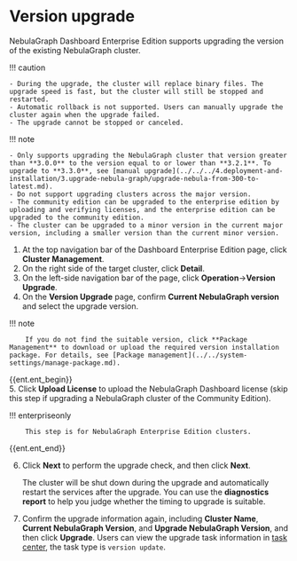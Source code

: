 # Version upgrade

NebulaGraph Dashboard Enterprise Edition supports upgrading the version of the existing NebulaGraph cluster.

!!! caution

    - During the upgrade, the cluster will replace binary files. The upgrade speed is fast, but the cluster will still be stopped and restarted.
    - Automatic rollback is not supported. Users can manually upgrade the cluster again when the upgrade failed.
    - The upgrade cannot be stopped or canceled.

!!! note

    - Only supports upgrading the NebulaGraph cluster that version greater than **3.0.0** to the version equal to or lower than **3.2.1**. To upgrade to **3.3.0**, see [manual upgrade](../../../4.deployment-and-installation/3.upgrade-nebula-graph/upgrade-nebula-from-300-to-latest.md). 
    - Do not support upgrading clusters across the major version.
    - The community edition can be upgraded to the enterprise edition by uploading and verifying licenses, and the enterprise edition can be upgraded to the community edition.
    - The cluster can be upgraded to a minor version in the current major version, including a smaller version than the current minor version.

1. At the top navigation bar of the Dashboard Enterprise Edition page, click **Cluster Management**.
2. On the right side of the target cluster, click **Detail**.
3. On the left-side navigation bar of the page, click **Operation**->**Version Upgrade**.
4. On the **Version Upgrade** page, confirm **Current NebulaGraph version** and select the upgrade version.

  !!! note

        If you do not find the suitable version, click **Package Management** to download or upload the required version installation package. For details, see [Package management](../../system-settings/manage-package.md).

{{ent.ent_begin}}        
5. Click **Upload License** to upload the NebulaGraph Dashboard license (skip this step if upgrading a NebulaGraph cluster of the Community Edition).

  !!! enterpriseonly

        This step is for NebulaGraph Enterprise Edition clusters.
{{ent.ent_end}}

6. Click **Next** to perform the upgrade check, and then click **Next**.

   The cluster will be shut down during the upgrade and automatically restart the services after the upgrade. You can use the **diagnostics report** to help you judge whether the timing to upgrade is suitable.

7. Confirm the upgrade information again, including **Cluster Name**, **Current NebulaGraph Version**, and **Upgrade NebulaGraph Version**, and then click **Upgrade**.
   Users can view the upgrade task information in [task center](../../10.tasks.md), the task type is `version update`.